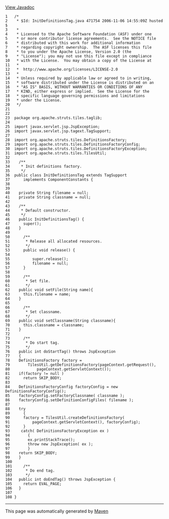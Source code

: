 [View Javadoc](../../../../../../apidocs/org/apache/struts/tiles/taglib/InitDefinitionsTag.html.md)


    1   /*
    2    * $Id: InitDefinitionsTag.java 471754 2006-11-06 14:55:09Z husted $
    3    *
    4    * Licensed to the Apache Software Foundation (ASF) under one
    5    * or more contributor license agreements.  See the NOTICE file
    6    * distributed with this work for additional information
    7    * regarding copyright ownership.  The ASF licenses this file
    8    * to you under the Apache License, Version 2.0 (the
    9    * "License"); you may not use this file except in compliance
    10   * with the License.  You may obtain a copy of the License at
    11   *
    12   *  http://www.apache.org/licenses/LICENSE-2.0
    13   *
    14   * Unless required by applicable law or agreed to in writing,
    15   * software distributed under the License is distributed on an
    16   * "AS IS" BASIS, WITHOUT WARRANTIES OR CONDITIONS OF ANY
    17   * KIND, either express or implied.  See the License for the
    18   * specific language governing permissions and limitations
    19   * under the License.
    20   */
    21  
    22  
    23  package org.apache.struts.tiles.taglib;
    24  
    25  import javax.servlet.jsp.JspException;
    26  import javax.servlet.jsp.tagext.TagSupport;
    27  
    28  import org.apache.struts.tiles.DefinitionsFactory;
    29  import org.apache.struts.tiles.DefinitionsFactoryConfig;
    30  import org.apache.struts.tiles.DefinitionsFactoryException;
    31  import org.apache.struts.tiles.TilesUtil;
    32  
    33    /**
    34     * Init definitions factory.
    35     */
    36  public class InitDefinitionsTag extends TagSupport
    37      implements ComponentConstants {
    38  
    39  
    40    private String filename = null;
    41    private String classname = null;
    42  
    43    /**
    44     * Default constructor.
    45     */
    46    public InitDefinitionsTag() {
    47      super();
    48    }
    49  
    50      /**
    51       * Release all allocated resources.
    52       */
    53      public void release() {
    54  
    55          super.release();
    56          filename = null;
    57      }
    58  
    59      /**
    60       * Set file.
    61       */
    62    public void setFile(String name){
    63      this.filename = name;
    64    }
    65  
    66      /**
    67       * Set classname.
    68       */
    69    public void setClassname(String classname){
    70      this.classname = classname;
    71    }
    72  
    73      /**
    74       * Do start tag.
    75       */
    76    public int doStartTag() throws JspException
    77    {
    78    DefinitionsFactory factory =
    79        TilesUtil.getDefinitionsFactory(pageContext.getRequest(),
    80            pageContext.getServletContext());
    81    if(factory != null )
    82      return SKIP_BODY;
    83  
    84    DefinitionsFactoryConfig factoryConfig = new DefinitionsFactoryConfig();
    85    factoryConfig.setFactoryClassname( classname );
    86    factoryConfig.setDefinitionConfigFiles( filename );
    87  
    88    try
    89      {
    90      factory = TilesUtil.createDefinitionsFactory(
    91          pageContext.getServletContext(), factoryConfig);
    92      }
    93     catch( DefinitionsFactoryException ex )
    94        {
    95        ex.printStackTrace();
    96        throw new JspException( ex );
    97        }
    98    return SKIP_BODY;
    99    }
    100 
    101     /**
    102      * Do end tag.
    103      */
    104   public int doEndTag() throws JspException {
    105     return EVAL_PAGE;
    106   }
    107 
    108 }

------------------------------------------------------------------------

This page was automatically generated by [Maven](http://maven.apache.org/)
